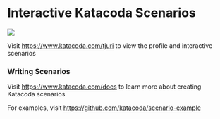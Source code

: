 # Interactive Katacoda Scenarios

[![](http://shields.katacoda.com/katacoda/tjuri/count.svg)](https://www.katacoda.com/tjuri "Get your profile on Katacoda.com")

Visit https://www.katacoda.com/tjuri to view the profile and interactive scenarios

### Writing Scenarios
Visit https://www.katacoda.com/docs to learn more about creating Katacoda scenarios

For examples, visit https://github.com/katacoda/scenario-example
